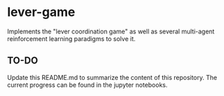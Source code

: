 # lever-game
Implements the "lever coordination game" as well as several multi-agent reinforcement learning paradigms to solve it.


## TO-DO
Update this README.md to summarize the content of this repository.
The current progress can be found in the jupyter notebooks.
